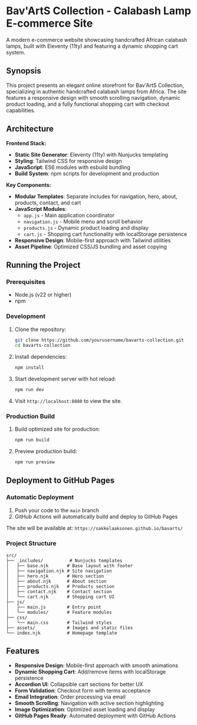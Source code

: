 # Bav'ArtS Collection - Calabash Lamp E-commerce Site

A modern e-commerce website showcasing handcrafted African calabash lamps, built with Eleventy (11ty) and featuring a dynamic shopping cart system.

## Synopsis

This project presents an elegant online storefront for Bav'ArtS Collection, specializing in authentic handcrafted calabash lamps from Africa. The site features a responsive design with smooth scrolling navigation, dynamic product loading, and a fully functional shopping cart with checkout capabilities.

## Architecture

**Frontend Stack:**
- **Static Site Generator**: Eleventy (11ty) with Nunjucks templating
- **Styling**: Tailwind CSS for responsive design
- **JavaScript**: ES6 modules with esbuild bundling
- **Build System**: npm scripts for development and production

**Key Components:**
- **Modular Templates**: Separate includes for navigation, hero, about, products, contact, and cart
- **JavaScript Modules**: 
  - `app.js` - Main application coordinator
  - `navigation.js` - Mobile menu and scroll behavior
  - `products.js` - Dynamic product loading and display
  - `cart.js` - Shopping cart functionality with localStorage persistence
- **Responsive Design**: Mobile-first approach with Tailwind utilities
- **Asset Pipeline**: Optimized CSS/JS bundling and asset copying

## Running the Project

### Prerequisites
- Node.js (v22 or higher)
- npm

### Development

1. Clone the repository:
   ```bash
   git clone https://github.com/yourusername/bavarts-collection.git
   cd bavarts-collection
   ```

2. Install dependencies:
   ```bash
   npm install
   ```

3. Start development server with hot reload:
   ```bash
   npm run dev
   ```

4. Visit `http://localhost:8080` to view the site.

### Production Build

1. Build optimized site for production:
   ```bash
   npm run build
   ```

2. Preview production build:
   ```bash
   npm run preview
   ```

## Deployment to GitHub Pages

### Automatic Deployment

1. Push your code to the `main` branch
2. GitHub Actions will automatically build and deploy to GitHub Pages


The site will be available at: `https://sakkelaaksonen.github.io/bavarts/`

### Project Structure

```
src/
├── _includes/          # Nunjucks templates
│   ├── base.njk       # Base layout with footer
│   ├── navigation.njk # Site navigation
│   ├── hero.njk       # Hero section
│   ├── about.njk      # About section
│   ├── products.njk   # Products section
│   ├── contact.njk    # Contact section
│   └── cart.njk       # Shopping cart UI
├── js/
│   ├── main.js        # Entry point
│   └── modules/       # Feature modules
├── css/
│   └── main.css       # Tailwind styles
├── assets/            # Images and static files
└── index.njk          # Homepage template
```

## Features

- **Responsive Design**: Mobile-first approach with smooth animations
- **Dynamic Shopping Cart**: Add/remove items with localStorage persistence
- **Accordion UI**: Collapsible cart sections for better UX
- **Form Validation**: Checkout form with terms acceptance
- **Email Integration**: Order processing via email
- **Smooth Scrolling**: Navigation with active section highlighting
- **Image Optimization**: Optimized asset loading and display
- **GitHub Pages Ready**: Automated deployment with GitHub Actions
